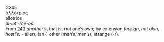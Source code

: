 <body>
  <p>G245<br>  ἀλλότριος  <br> allotrios  <br><i>al-lot‘-ree-os </i><br>From <a href="g0243.htm">243</a>  <i>another‘s</i>, that is, not one’s own; by extension <i>foreign</i>, <i>not</i> <i>akin</i>, <i>hostile:</i> - alien, (an-) other (man’s, men’s), strange (-r).<br></p>
 </body>